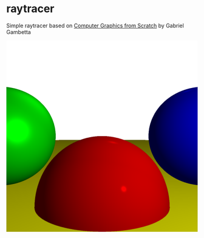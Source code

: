 # raytracer

Simple raytracer based on [Computer Graphics from Scratch](https://gabrielgambetta.com/computer-graphics-from-scratch/) by Gabriel Gambetta

![output](output.png)
